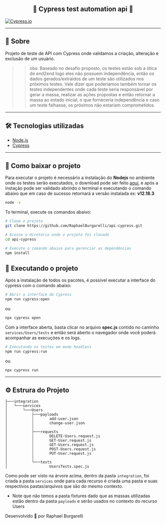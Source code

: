 <h2 align="center"> 
    🚀 Cypress test automation api 🚀
</h2>

[![Cypress.io](https://img.shields.io/badge/tested%20with-Cypress-04C38E.svg)](https://www.cypress.io/)

---

## 📝 Sobre
Projeto de teste de API com Cypress onde validamos a criação, alteração e exclusão de um usuário.
>>obs: Baseado no desafio proposto, os testes estão sob a ótica de end2end logo eles não possuem independência, então os dados gerados/extraídos de um teste são utilizados nos próximos testes. Vale dizer que poderíamos também tornar os testes independentes onde cada teste seria responsável por gerar a massa, realizar as ações propostas e então retornar a massa ao estado inicial, o que forneceria independência e caso um teste falhasse, os próximos não estariam comprometidos.

---

## 🛠 Tecnologias utilizadas

- [Node.js](https://nodejs.org/en/)
- [Cypress](https://www.cypress.io/)

---

## 📂 Como baixar o projeto

Para executar o projeto é necessário a instalação do **Nodejs** no ambiente onde os testes serão executados, o download pode ser feito [aqui](https://nodejs.org/en/), e após a instação pode ser validado abrindo o terminal e executando o comando abaixo que em caso de sucesso retornará a versão instalada ex: **v12.18.3**

```bash
node -v
```

To terminal, execute os comandos abaixo:
```bash
# Clone o projeto
git clone https://github.com/RaphaelBurgarelli/api-cypress.git
```
```bash
# Acesse o diretório onde o projeto foi clonado
cd api-cypress
```
```bash
# Execute o comando abaixo para gerenciar as dependências
npm install
```
## 🔌 Executando o projeto
Após a instalação de todos os pacotes, é possível executar a interface do cypress com o comando abaixo:
```bash
# Abrir a interface do Cypress
npm run cypress:open
```
ou
```bash
npx cypress open
```
Com a interface aberta, basta clicar no arquivo **spec.js** contido no caminho ``services/Users/tests`` e então será aberto o navegador onde você poderá acompanhar as execuções e os logs.
```bash
# Executando os testes em modo headless
npm run cypress:run
```
ou
```bash
npx cypress run
```
---

## ⚙ Estrura do Projeto
```
├───integration
│   └───services
│       └───Users
│           ├───payloads
│           │       add-user.json
│           │       change-user.json
│           │
│           ├───requests
│           │       DELETE-Users.request.js
│           │       GET-User.request.js
│           │       GET-Users.request.js
│           │       POST-Users.request.js
│           │       PUT-User.request.js
│           │
│           └───tests
│                   UsersTests.spec.js
```
Como pode ser visto na árvore acima, dentro da pasta ``integration``, foi criada a pasta ``services`` onde para cada recurso é criada uma pasta e suas respectivos pastas/arquivos que são do mesmo contexto.
- Note que não temos a pasta fixtures dado que as massas utilizadas estão dentro da pasta ``payloads`` e serão usados no contexto do recurso Users

Desenvolvido 💚 por Raphael Burgarelli